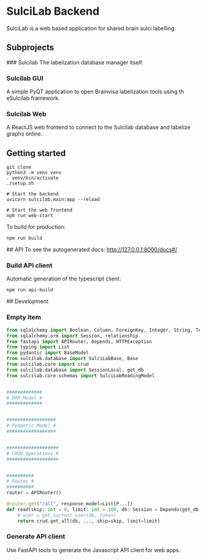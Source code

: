 # SulciLab Backend
SulciLab is a web based application for shared brain sulci labelling.


## Subprojects

### Sulcilab
The labelization database manager itself.

### Sulcilab GUI
A simple PyQT application to open Brainvisa labelization tools using th eSulcilab framework.

### Sulcilab Web
A ReactJS web frontend to connect to the Sulcilab database and labelize graphs online.


## Getting started
```shell
git clone
python3 -m venv venv
. venv/bin/activate
./setup.sh

# Start the backend
uvicorn sulcilab.main:app --reload

# Start the web frontend
npm run web-start
``` 

To build for production:
```shell
npm run build
```

## API 
To see the autogenerated docs: http://127.0.0.1:8000/docs#/

### Build API client
Automatic generation of the typescript client:
```shell
npm run api-build
```


## Development


### Empty item
```python
from sqlalchemy import Boolean, Column, ForeignKey, Integer, String, Text, Enum, Float
from sqlalchemy.orm import Session, relationship
from fastapi import APIRouter, Depends, HTTPException
from typing import List
from pydantic import BaseModel
from sulcilab.database import SulciLabBase, Base
from sulcilab.core import crud
from sulcilab.database import SessionLocal, get_db
from sulcilab.core.schemas import SulciLabReadingModel


#############
# ORM Model #
#############


##################
# Pydantic Model #
##################


###################
# CRUD Operations #
###################


##########
# Routes #
##########
router = APIRouter()

@router.get("/all", response_model=List[P...])
def read(skip: int = 0, limit: int = 100, db: Session = Depends(get_db)):
    # user = get_current_user(db, token)
    return crud.get_all(db, ..., skip=skip, limit=limit)

```

### Generate API client
Use FastAPI tools to generate the Javascript API client for web apps.